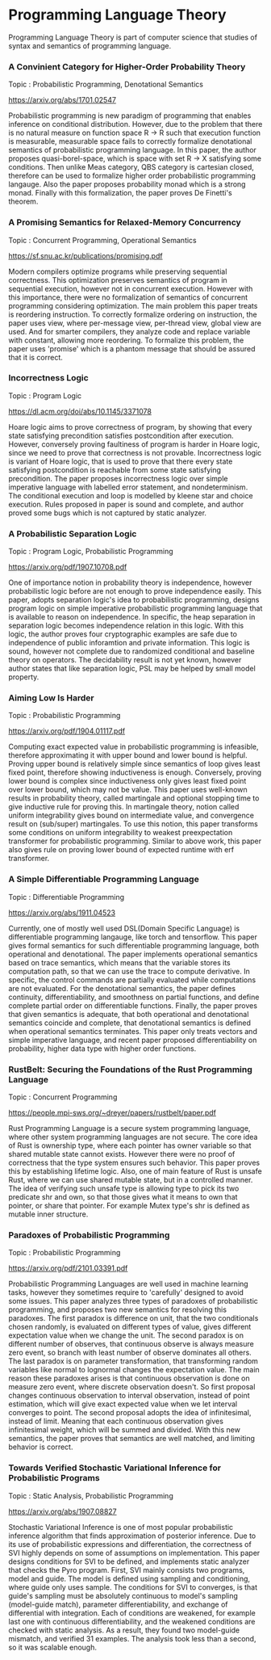 # Programming Language Theory
Programming Language Theory is part of computer science that studies of syntax and semantics of programming language.

### A Convinient Category for Higher-Order Probability Theory

Topic : Probabilistic Programming, Denotational Semantics

<https://arxiv.org/abs/1701.02547>

Probabilistic programming is new paradigm of programming that enables inference on conditional distribution.
However, due to the problem that there is no natural measure on function space R -> R such that execution function is measurable, 
measurable space fails to correctly formalize denotational semantics of probabilistic programming language.
In this paper, the author proposes quasi-borel-space, which is space with set R -> X satisfying some conditions.
Then unlike Meas category, QBS category is cartesian closed, therefore can be used to formalize higher order probabilistic programming langauge.
Also the paper proposes probability monad which is a strong monad.
Finally with this formalization, the paper proves De Finetti's theorem.

### A Promising Semantics for Relaxed-Memory Concurrency

Topic : Concurrent Programming, Operational Semantics

<https://sf.snu.ac.kr/publications/promising.pdf>

Modern compilers optimize programs while preserving sequential correctness.
This optimization preserves semantics of program in sequential execution, however not in concurrent execution.
However with this importance, there were no formalization of semantics of concurrent programming considering optimization.
The main problem this paper treats is reordering instruction.
To correctly formalize ordering on instruction, the paper uses view, where per-message view, per-thread view, global view are used.
And for smarter compilers, they analyze code and replace variable with constant, allowing more reordering.
To formalize this problem, the paper uses 'promise' which is a phantom message that should be assured that it is correct.

### Incorrectness Logic

Topic : Program Logic

<https://dl.acm.org/doi/abs/10.1145/3371078>

Hoare logic aims to prove correctness of program, by showing that every state satisfying precondition satisfies postcondition after execution.
However, conversely proving faultiness of program is harder in Hoare logic, since we need to prove that correctness is not provable.
Incorrectness logic is variant of Hoare logic, that is used to prove that there every state satisfying postcondition is reachable from some state satisfying precondition.
The paper proposes incorrectness logic over simple imperative language with labelled error statement, and nondeterminism.
The conditional execution and loop is modelled by kleene star and choice execution.
Rules proposed in paper is sound and complete, and author proved some bugs which is not captured by static analyzer.

### A Probabilistic Separation Logic

Topic : Program Logic, Probabilistic Programming

<https://arxiv.org/pdf/1907.10708.pdf>

One of importance notion in probability theory is independence, however probabilistic logic before are not enough to prove
independence easily. This paper, adopts separation logic's idea to probabilistic programming, designs program logic on 
simple imperative probabilistic programming language that is available to reason on independence.
In specific, the heap separation in separation logic becomes independence relation in this logic.
With this logic, the author proves four cryptographic examples are safe due to independence of public inforamtion and private information.
This logic is sound, however not complete due to randomized conditional and baseline theory on operators.
The decidability result is not yet known, however author states that like separation logic, PSL may be helped by small model property.

### Aiming Low Is Harder

Topic : Probabilistic Programming

<https://arxiv.org/pdf/1904.01117.pdf>

Computing exact expected value in probabilistic programming is infeasible, therefore approximating it with upper bound and lower bound is helpful.
Proving upper bound is relatively simple since semantics of loop gives least fixed point, therefore showing inductiveness is enough.
Conversely, proving lower bound is complex since inductiveness only gives least fixed point over lower bound, which may not be value.
This paper uses well-known results in probability theory, called martingale and optional stopping time to give inductive rule for proving this.
In martingale theory, notion called uniform integrability gives bound on intermediate value, and convergence result on (sub/super) martingales.
To use this notion, this paper transforms some conditions on uniform integrability to weakest preexpectation transformer for probabilistic programming.
Similar to above work, this paper also gives rule on proving lower bound of expected runtime with erf transformer.

### A Simple Differentiable Programming Language

Topic : Differentiable Programming

<https://arxiv.org/abs/1911.04523>

Currently, one of mostly well used DSL(Domain Specific Language) is differentiable programming langauge, like torch and tensorflow. 
This paper gives formal semantics for such differentiable programming language, both operational and denotational. 
The paper implements operational semantics based on trace semantics, which means that the variable stores its computation path, so that
we can use the trace to compute derivative. In specific, the control commands are partially evaluated while computations are not evaluated.
For the denotational semantics, the paper defines continuity, differentiability, and smoothness on partial functions, and define complete
partial order on differentiable functions.
Finally, the paper proves that given semantics is adequate, that both operational and denotational semantics coincide and complete, that denotational semantics
is defined when operational semantics terminates.
This paper only treats vectors and simple imperative language, and recent paper proposed differentiability on probability, higher data type with higher order functions.

### RustBelt: Securing the Foundations of the Rust Programming Language

Topic : Concurrent Programming

<https://people.mpi-sws.org/~dreyer/papers/rustbelt/paper.pdf>

Rust Programming Language is a secure system programming language, where other system programming languages are not secure.
The core idea of Rust is ownership type, where each pointer has owner variable so that shared mutable state cannot exists.
However there were no proof of correctness that the type system ensures such behavior. This paper proves this by establishing lifetime logic.
Also, one of main feature of Rust is unsafe Rust, where we can use shared mutable state, but in a controlled manner.
The idea of verifying such unsafe type is allowing type to pick its two predicate shr and own, so that those gives what it means to
own that pointer, or share that pointer. For example Mutex type's shr is defined as mutable inner structure.

### Paradoxes of Probabilistic Programming

Topic : Probabilistic Programming

<https://arxiv.org/pdf/2101.03391.pdf>

Probabilistic Programming Languages are well used in machine learning tasks, however they sometimes require to 'carefully' designed to avoid some issues.
This paper analyzes three types of paradoxes of probabilistic programming, and proposes two new semantics for resolving this paradoxes.
The first paradox is difference on unit, that the two conditionals chosen randomly, is evaluated on different types of value, gives different expectation value
when we change the unit.
The second paradox is on different number of observes, that continuous observe is always measure zero event, so branch with least number of observe dominates all others.
The last paradox is on parameter transformation, that transforming random variables like normal to lognormal changes the expectation value.
The main reason these paradoxes arises is that continuous observation is done on measure zero event, where discrete observation doesn't.
So first proposal changes continuous observation to interval observation, instead of point estimation, which will give exact expected value when we let interval 
converges to point.
The second proposal adopts the idea of infinitesimal, instead of limit. Meaning that each continuous observation gives infinitesimal weight, which will be summed and divided.
With this new semantics, the paper proves that semantics are well matched, and limiting behavior is correct.

### Towards Verified Stochastic Variational Inference for Probabilistic Programs

Topic : Static Analysis, Probabilistic Programming

<https://arxiv.org/abs/1907.08827>

Stochastic Variational Inference is one of most popular probabilistic inference algorithm that finds approximation of posterior inference.
Due to its use of probabilistic expressions and differentiation, the correctness of SVI highly depends on some of assumptions on implementation.
This paper designs conditions for SVI to be defined, and implements static analyzer that checks the Pyro program.
First, SVI mainly consists two programs, model and guide. The model is defined using sampling and conditioning, where guide only uses sample.
The conditions for SVI to converges, is that guide's sampling must be absolutely continuous to model's sampling (model-guide match),
parameter differentiability, and exchange of differential with integration.
Each of conditions are weakened, for example last one with continuous differentiability, and the weakened conditions are checked with static analysis.
As a result, they found two model-guide mismatch, and verified 31 examples. The analysis took less than a second, so it was scalable enough.

